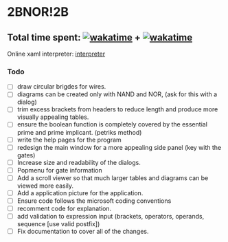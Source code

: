 # 2BNOR!2B

Total time spent: [![wakatime](https://wakatime.com/badge/user/8eec35f3-fd84-49c8-835b-b417c4509a9a/project/018bba66-c7a6-493e-a108-66e509c4020f.svg)](https://wakatime.com/badge/user/8eec35f3-fd84-49c8-835b-b417c4509a9a/project/018bba66-c7a6-493e-a108-66e509c4020f) + [![wakatime](https://wakatime.com/badge/user/8eec35f3-fd84-49c8-835b-b417c4509a9a/project/018d7a5a-dbe8-4f88-9e35-a3a980547b28.svg)](https://wakatime.com/badge/user/8eec35f3-fd84-49c8-835b-b417c4509a9a/project/018d7a5a-dbe8-4f88-9e35-a3a980547b28)
---
Online xaml interpreter:  [interpreter](https://s3.amazonaws.com/praeclarum.org/wasm/index.html)
### Todo
- [ ] draw circular brigdes for wires. 
- [ ] diagrams can be created only with NAND and NOR, (ask for this with a dialog)
- [ ] trim excess brackets from headers to reduce length and produce more visually appealing tables. 
- [ ] ensure the boolean function is completely covered by the essential prime and prime implicant. (petriks method)
- [ ] write the help pages for the program 
- [ ] redesign the main window for a more appealing side panel (key with the gates) 
- [ ] Increase size and readability of the dialogs. 
- [ ] Popmenu for gate information
- [ ] Add a scroll viewer so that much larger tables and diagrams can be viewed more easily. 
- [ ] Add a application picture for the application.
- [ ] Ensure code follows the microsoft coding conventions
- [ ] recomment code for explanation.
- [ ] add validation to expression input (brackets, operators, operands, sequence [use valid postfix])
- [ ] Fix documentation to cover all of the changes. 
